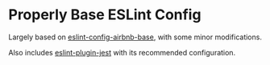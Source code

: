 # Properly Base ESLint Config

Largely based on [eslint-config-airbnb-base](https://github.com/airbnb/javascript/tree/master/packages/eslint-config-airbnb-base), with some minor modifications.

Also includes [eslint-plugin-jest](https://www.npmjs.com/package/eslint-plugin-jest) with its recommended configuration.
